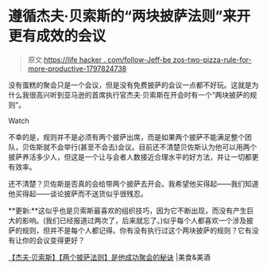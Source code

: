 # 遵循杰夫·贝索斯的“两块披萨法则”来开更有成效的会议

> 原文:[https://life hacker . com/follow-Jeff-be zos-two-pizza-rule-for-more-productive-1797824738](https://lifehacker.com/follow-jeff-bezos-two-pizza-rule-for-more-productive-1797824738)

没有蛋糕的聚会只是一个会议，但是没有免费披萨的会议一点都不好玩。这就是为什么我很高兴听到亚马逊的首席执行官杰夫·贝索斯在开会时有一个“两块披萨的规则”。

Watch

不幸的是，规则并不是必须有两个披萨出席，而是如果两个披萨不能满足整个团队，贝佐斯就不会举行(甚至不会去)会议。目前还不清楚贝佐斯认为他可以用两个披萨养活多少人，但这是一个让与会者人数接近合理水平的好方法，并让一切都更有效率。

还不清楚？贝佐斯是否真的会给带两个披萨去开会。我希望他买得起——我们知道他买得起——谈论披萨而不送货似乎很残忍。

**更新:**这似乎也是贝索斯最喜欢的组织技巧，因为它不断出现，而没有产生巨大的影响。(我们已经报道过两次了，后来就忘了。)似乎每个人都喜欢一个涉及披萨的规则，但并不是每个人都记得。你有没有执行过这个两块披萨的规则？它有没有让你的会议变得更好？

[【杰夫·贝索斯】【两个披萨法则】是他成功聚会的秘诀](http://www.foodandwine.com/news/jeff-bezos-two-pizza-rule) |美食&美酒